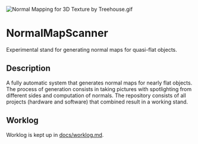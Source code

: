 ![Normal Mapping for 3D Texture by Treehouse.gif](https://3wga6448744j404mpt11pbx4-wpengine.netdna-ssl.com/wp-content/uploads/2015/08/gold.gif)
# NormalMapScanner
Experimental stand for generating normal maps for quasi-flat objects.

## Description
A fully automatic system that generates normal maps for nearly flat objects. The process of generation consists in taking pictures with spotlighting from different sides and computation of normals. The repository consists of all projects (hardware and software) that combined result in a working stand.

## Worklog
Worklog is kept up in [docs/worklog.md](docs/worklog.md).
